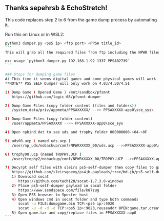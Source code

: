 ## Thanks sepehrsb & EchoStretch!

This code replaces step 2 to 6 from the game dump process by automating it.

Run this on Linux or in WSL2:
````bash
python3 dumper.py <ps5 ip> <ftp port> <PPSA title_id> 
```
This will grab all the required files from ftp including the NPWR files

ex: usage `python3 dumper.py 192.168.1.92 1337 PPSA02739`
```

### Steps for dumping game files
At This time it seems digital games and some physical games will work
**NOTE** PS5 SELF Dumper will only work on 4.03/4.50/4.51

1) Dump Game ( Opened Game ) /mnt/sandbox/pfsmnt
   https://github.com/logic-68/pfsmnt-dumper

2) Dump Game Files (copy folder content (files and folders))
   /system_data/priv/appmeta/PPSAXXXXX/ -->> PPSAXXXXX-app0\sce_sys\

3) Dump Game Files (copy folder content) 
   /user/appmeta/PPSAXXXXX -->> PPSAXXXXX-app0\sce_sys

4) Open npbind.dat to see uds and trophy folder 000000080->04->0F

5) uds00.ucp ( named uds.ucp )
   /user/np_uds/nobackup/conf/NPWRXXXXX_00/uds.ucp -->>PPSAXXXXX-app0\sce_sys\uds\uds00.ucp

6) trophy00.ucp (named TROPHY.UCP )
   /user/trophy2/nobackup/conf/NPWRXXXXX_00/TROPHY.UCP -->>PPSAXXXXX-app0\sce_sys\trophy2\trophy00.ucp

7) Decyrpt self files with sleirs ps5-self-dumper then copy files to game dir
   https://github.com/sleirsgoevy/ps4jb-payloads/tree/bd-jb/ps5-self-dumper
   1) Download socat
      https://github.com/tech128/socat-1.7.3.0-windows
   2) Place ps5-self-dumper payload in socat folder
      https://www.sendspace.com/file/k87zug
   3) Open PS5 browser to Specter host
   4) Open windows cmd in socat folder and type both commands
      socat -u FILE:dumpgame.bin TCP:<ps5 ip>:9020
      socat -u -d -d -d TCP:<ps5 ip>:9023,reuseaddr OPEN:game.tar,creat
   5) Open game.tar and copy/replace files in PPSAXXXXX-app0
```
